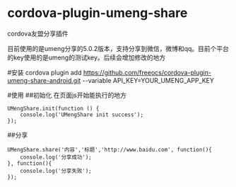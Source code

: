 # cordova-plugin-umeng-share
cordova友盟分享插件

目前使用的是umeng分享的5.0.2版本，支持分享到微信，微博和qq。目前个平台的key使用的是umeng的测试key。后续会增加修改的地方

#安装
cordova plugin add https://github.com/freeocs/cordova-plugin-umeng-share-android.git --variable API_KEY=YOUR_UMENG_APP_KEY 

#使用
##初始化
在页面js开始能执行的地方
```
UMengShare.init(function () {
	console.log('UMengShare init success');
});
```

##分享
```
UMengShare.share('内容','标题','http://www.baidu.com', function(){
    console.log('分享成功');
}, function(){
    console.log('分享失败');
});

```